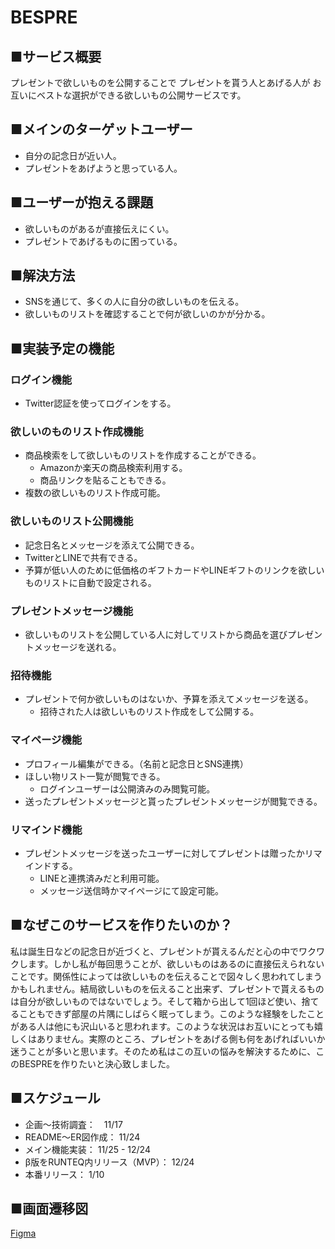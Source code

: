 # BESPRE

## ■サービス概要
プレゼントで欲しいものを公開することで
プレゼントを貰う人とあげる人が
お互いにベストな選択ができる欲しいもの公開サービスです。

## ■メインのターゲットユーザー
- 自分の記念日が近い人。
- プレゼントをあげようと思っている人。

## ■ユーザーが抱える課題
- 欲しいものがあるが直接伝えにくい。
- プレゼントであげるものに困っている。

## ■解決方法
- SNSを通じて、多くの人に自分の欲しいものを伝える。
- 欲しいものリストを確認することで何が欲しいのかが分かる。

## ■実装予定の機能
### ログイン機能
* Twitter認証を使ってログインをする。
### 欲しいのものリスト作成機能
* 商品検索をして欲しいものリストを作成することができる。
  * Amazonか楽天の商品検索利用する。
  * 商品リンクを貼ることもできる。
* 複数の欲しいものリスト作成可能。
### 欲しいものリスト公開機能
* 記念日名とメッセージを添えて公開できる。
* TwitterとLINEで共有できる。
* 予算が低い人のために低価格のギフトカードやLINEギフトのリンクを欲しいものリストに自動で設定される。
### プレゼントメッセージ機能
* 欲しいものリストを公開している人に対してリストから商品を選びプレゼントメッセージを送れる。
### 招待機能
* プレゼントで何か欲しいものはないか、予算を添えてメッセージを送る。
  * 招待された人は欲しいものリスト作成をして公開する。
### マイページ機能
* プロフィール編集ができる。（名前と記念日とSNS連携）
* ほしい物リスト一覧が閲覧できる。
  * ログインユーザーは公開済みのみ閲覧可能。
* 送ったプレゼントメッセージと貰ったプレゼントメッセージが閲覧できる。
### リマインド機能
* プレゼントメッセージを送ったユーザーに対してプレゼントは贈ったかリマインドする。
  * LINEと連携済みだと利用可能。
  * メッセージ送信時かマイページにて設定可能。

## ■なぜこのサービスを作りたいのか？
私は誕生日などの記念日が近づくと、プレゼントが貰えるんだと心の中でワクワクします。しかし私が毎回思うことが、欲しいものはあるのに直接伝えられないことです。関係性によっては欲しいものを伝えることで図々しく思われてしまうかもしれません。結局欲しいものを伝えること出来ず、プレゼントで貰えるものは自分が欲しいものではないでしょう。そして箱から出して1回ほど使い、捨てることもできず部屋の片隅にしばらく眠ってしまう。このような経験をしたことがある人は他にも沢山いると思われます。このような状況はお互いにとっても嬉しくはありません。実際のところ、プレゼントをあげる側も何をあげればいいか迷うことが多いと思います。そのため私はこの互いの悩みを解決するために、このBESPREを作りたいと決心致しました。

## ■スケジュール

- 企画〜技術調査：　11/17
- README〜ER図作成： 11/24
- メイン機能実装： 11/25 - 12/24
- β版をRUNTEQ内リリース（MVP）： 12/24
- 本番リリース： 1/10

## ■画面遷移図
[Figma](https://www.figma.com/file/d47VWy4roJGA4JFev7faOw/BESPRE-%E7%94%BB%E9%9D%A2%E9%81%B7%E7%A7%BB%E5%9B%B3?node-id=0%3A1&t=DhdZSO4B8rrJgfgc-1)
